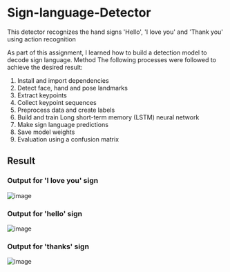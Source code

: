 # Sign-language-Detector
This detector recognizes the hand signs 'Hello', 'I love you' and 'Thank you' using action recognition

As part of this assignment, I learned how to build a detection model to decode sign language.
Method
The following processes were followed to achieve the desired result:
1.	Install and import dependencies
2.	Detect face, hand and pose landmarks
3.	Extract keypoints
4.	Collect keypoint sequences
5.	Preprocess data and create labels
6.	Build and train Long short-term memory (LSTM) neural network
7.	Make sign language predictions
8.	Save model weights
9.	Evaluation using a confusion matrix

## Result
### Output for 'I love you' sign
![image](https://user-images.githubusercontent.com/35176680/210238092-8f0a4665-ef00-4348-a921-c605ee4a26c8.png)

### Output for 'hello' sign
![image](https://user-images.githubusercontent.com/35176680/210238095-c61e8f20-f2b0-4713-a560-ae9213a6b169.png)

### Output for 'thanks' sign
![image](https://user-images.githubusercontent.com/35176680/210238102-d433681f-1da0-4003-b03f-ad86f2a6920d.png)


